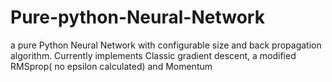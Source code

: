 # Pure-python-Neural-Network
a pure Python Neural Network with configurable size and back propagation algorithm. Currently implements Classic gradient descent, a modified RMSprop( no epsilon calculated) and Momentum
